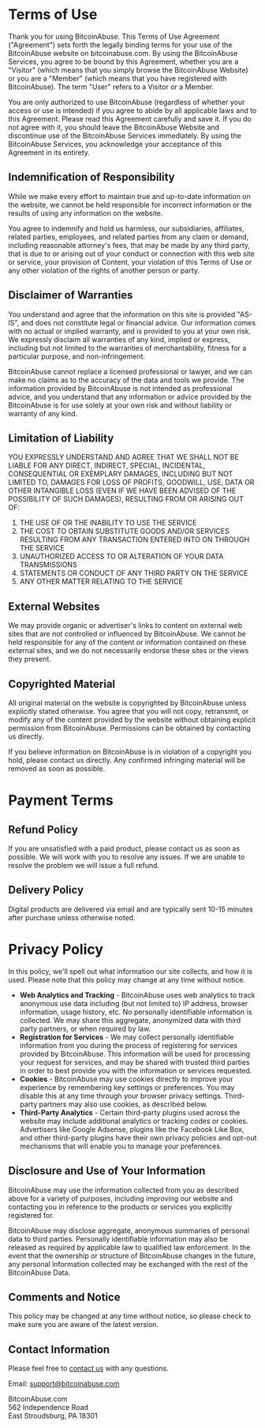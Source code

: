 # Terms of Use

Thank you for using BitcoinAbuse. This Terms of Use Agreement ("Agreement") sets forth the legally binding terms for your use of the BitcoinAbuse website on bitcoinabuse.com. By using the BitcoinAbuse Services, you agree to be bound by this Agreement, whether you are a "Visitor" (which means that you simply browse the BitcoinAbuse Website) or you are a "Member" (which means that you have registered with BitcoinAbuse). The term "User" refers to a Visitor or a Member.

You are only authorized to use BitcoinAbuse (regardless of whether your access or use is intended) if you agree to abide by all applicable laws and to this Agreement. Please read this Agreement carefully and save it. If you do not agree with it, you should leave the BitcoinAbuse Website and discontinue use of the BitcoinAbuse Services immediately. By using the BitcoinAbuse Services, you acknowledge your acceptance of this Agreement in its entirety.

## Indemnification of Responsibility

While we make every effort to maintain true and up-to-date information on the website, we cannot be held responsible for incorrect information or the results of using any information on the website.

You agree to indemnify and hold us harmless, our subsidiaries, affiliates, related parties, employees, and related parties from any claim or demand, including reasonable attorney's fees, that may be made by any third party, that is due to or arising out of your conduct or connection with this web site or service, your provision of Content, your violation of this Terms of Use or any other violation of the rights of another person or party.

## Disclaimer of Warranties

You understand and agree that the information on this site is provided "AS-IS", and does not constitute legal or financial advice. Our information comes with no actual or implied warranty, and is provided to you at your own risk. We expressly disclaim all warranties of any kind, implied or express, including but not limited to the warranties of merchantability, fitness for a particular purpose, and non-infringement.

BitcoinAbuse cannot replace a licensed professional or lawyer, and we can make no claims as to the accuracy of the data and tools we provide. The information provided by BitcoinAbuse is not intended as professional advice, and you understand that any information or advice provided by the BitcoinAbuse is for use solely at your own risk and without liability or warranty of any kind.

## Limitation of Liability

YOU EXPRESSLY UNDERSTAND AND AGREE THAT WE SHALL NOT BE LIABLE FOR ANY DIRECT, INDIRECT, SPECIAL, INCIDENTAL, CONSEQUENTIAL OR EXEMPLARY DAMAGES, INCLUDING BUT NOT LIMITED TO, DAMAGES FOR LOSS OF PROFITS, GOODWILL, USE, DATA OR OTHER INTANGIBLE LOSS (EVEN IF WE HAVE BEEN ADVISED OF THE POSSIBILITY OF SUCH DAMAGES), RESULTING FROM OR ARISING OUT OF:

1. THE USE OF OR THE INABILITY TO USE THE SERVICE
2. THE COST TO OBTAIN SUBSTITUTE GOODS AND/OR SERVICES RESULTING FROM ANY TRANSACTION ENTERED INTO ON THROUGH THE SERVICE
3. UNAUTHORIZED ACCESS TO OR ALTERATION OF YOUR DATA TRANSMISSIONS
4. STATEMENTS OR CONDUCT OF ANY THIRD PARTY ON THE SERVICE
5. ANY OTHER MATTER RELATING TO THE SERVICE

## External Websites

We may provide organic or advertiser's links to content on external web sites that are not controlled or influenced by BitcoinAbuse. We cannot be held responsible for any of the content or information contained on these external sites, and we do not necessarily endorse these sites or the views they present.

## Copyrighted Material

All original material on the website is copyrighted by BitcoinAbuse unless explicitly stated otherwise. You agree that you will not copy, retransmit, or modify any of the content provided by the website without obtaining explicit permission from BitcoinAbuse. Permissions can be obtained by contacting us directly.

If you believe information on BitcoinAbuse is in violation of a copyright you hold, please contact us directly. Any confirmed infringing material will be removed as soon as possible.

# Payment Terms

## Refund Policy

If you are unsatisfied with a paid product, please contact us as soon as possible. We will work with you to resolve any issues. If we are unable to resolve the problem we will issue a full refund.

## Delivery Policy

Digital products are delivered via email and are typically sent 10-15 minutes after purchase unless otherwise noted.

# Privacy Policy

In this policy, we'll spell out what information our site collects, and how it is used. Please note that this policy may change at any time without notice.

- **Web Analytics and Tracking** - BitcoinAbuse uses web analytics to track anonymous use data including (but not limited to) IP address, browser information, usage history, etc. No personally identifiable information is collected. We may share this aggregate, anonymized data with third party partners, or when required by law.
- **Registration for Services** - We may collect personally identifiable information from you during the process of registering for services provided by BitcoinAbuse. This information will be used for processing your request for services, and may be shared with trusted third parties in order to best provide you with the information or services requested.
- **Cookies** - BitcoinAbuse may use cookies directly to improve your experience by remembering key settings or preferences. You may disable this at any time through your browser privacy settings. Third-party partners may also use cookies, as described below.
- **Third-Party Analytics** - Certain third-party plugins used across the website may include additional analytics or tracking codes or cookies. Advertisers like Google Adsense, plugins like the Facebook Like Box, and other third-party plugins have their own privacy policies and opt-out mechanisms that will enable you to manage your preferences.

## Disclosure and Use of Your Information

BitcoinAbuse may use the information collected from you as described above for a variety of purposes, including improving our website and contacting you in reference to the products or services you explicitly registered for.

BitcoinAbuse may disclose aggregate, anonymous summaries of personal data to third parties. Personally identifiable information may also be released as required by applicable law to qualified law enforcement. In the event that the ownership or structure of BitcoinAbuse changes in the future, any personal information collected may be exchanged with the rest of the BitcoinAbuse Data.

## Comments and Notice

This policy may be changed at any time without notice, so please check to make sure you are aware of the latest version.

## Contact Information

Please feel free to [contact us](/contact) with any questions.

Email: support@bitcoinabuse.com

BitcoinAbuse.com<br>
562 Independence Road<br>
East Stroudsburg, PA 18301
